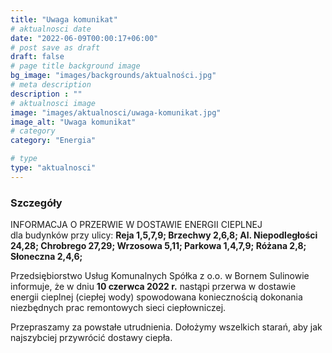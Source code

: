 ```yaml
---
title: "Uwaga komunikat"
# aktualnosci date
date: "2022-06-09T00:00:17+06:00"
# post save as draft
draft: false
# page title background image
bg_image: "images/backgrounds/aktualności.jpg"
# meta description
description : ""
# aktualnosci image
image: "images/aktualnosci/uwaga-komunikat.jpg"
image_alt: "Uwaga komunikat"
# category
category: "Energia"

# type
type: "aktualnosci"
---
```


### Szczegóły

INFORMACJA 
O  PRZERWIE  W  DOSTAWIE   ENERGII  CIEPLNEJ                      
dla budynków przy ulicy:
**Reja 1,5,7,9; Brzechwy 2,6,8; Al. Niepodległości 24,28; Chrobrego 27,29; Wrzosowa 5,11; Parkowa 1,4,7,9; Różana 2,8; Słoneczna 2,4,6;**  

Przedsiębiorstwo Usług Komunalnych Spółka z o.o. w Bornem Sulinowie informuje, że w dniu **10 czerwca 2022 r.** nastąpi przerwa w dostawie energii cieplnej (ciepłej wody)  spowodowana koniecznością  dokonania niezbędnych prac remontowych sieci ciepłowniczej.

Przepraszamy za powstałe utrudnienia. Dołożymy wszelkich starań, aby jak najszybciej przywrócić dostawy ciepła. 
